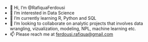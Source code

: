 - 👋 Hi, I’m @RafiquaFerdousi
- 👀 I’m interested in Data Science
- 🌱 I’m currently learning R, Python and SQL
- 💞️ I’m looking to collaborate on analytic projects that involves data wrangling, vizualization, modeling, NPL, machine learning etc.
- 📫 Please reach me at ferdousi.rafiqua@gmail.com

